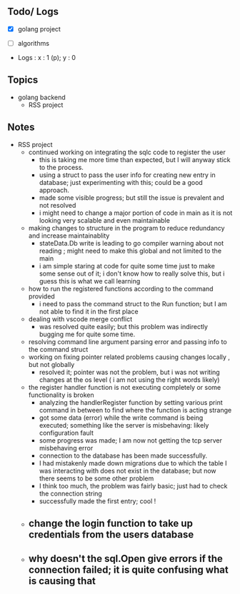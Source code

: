 ## Todo/ Logs
- [x] golang project 
- [ ] algorithms


- Logs : x : 1 (p); y : 0


## Topics
- golang backend 
	- RSS project 



## Notes 
- RSS project
	- continued working on integrating the sqlc code to register the user
		- this is taking me more time than expected, but I will anyway stick to the process. 
		- using a struct to pass the user info for creating new entry in database; just experimenting with this; could be a good approach.
		- made some visible progress; but still the issue is prevalent and not resolved
		- i might need to change a major portion of code in main as it is not looking very scalable and even maintainable
	- making changes to structure in the program to reduce redundancy and increase maintainablity 	
		- stateData.Db write is leading to go compiler warning about not reading ; might need to make this global and not limited to the main
		- i am simple staring at code for quite some time just to make some sense out of it; i don't know how to really solve this, but i guess this is what we call learning
	- how to run the registered functions according to the command provided
		- i need to pass the command struct to the Run function; but I am not able to find it in the first place
	- dealing with vscode merge conflict
		- was resolved quite easily; but this problem was indirectly bugging me for quite some time. 
	- resolving command line argument parsing error and passing info to the command struct 
	- working on fixing pointer related problems causing changes locally , but not globally
		- resolved it; pointer was not the problem, but i was not writing changes at the os level ( i am not using the right words likely)
	- the register handler function is not executing completely or some functionality is broken
		- analyzing the handlerRegister function by setting various print command in between to find where the function is acting strange
		- got some data (error) while the write command is being executed; something like the server is misbehaving: likely configuration fault
		- some progress was made; I am now not getting the tcp server misbehaving error
		- connection to the database has been made successfully. 
		- I had mistakenly made down migrations due to which the table I was interacting with does not exist in the database; but now there seems to be some other problem
		- I think too much, the problem was fairly basic; just had to check the connection string 
		- successfully made the first entry; cool !
	- change the login function to take up credentials from the users database
		- 
	- why doesn't the sql.Open give errors if the connection failed; it is quite confusing what is causing that 
		-  
